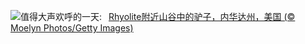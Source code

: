 ![](https://www.bing.com/th?id=OHR.RhyoliteDonkeys_ZH-CN2626127533_UHD.jpg&w=1000)值得大声欢呼的一天:&nbsp;&ensp;[Rhyolite附近山谷中的驴子，内华达州，美国 (© Moelyn Photos/Getty Images)](https://www.bing.com/th?id=OHR.RhyoliteDonkeys_ZH-CN2626127533_UHD.jpg)
<br><br/>
